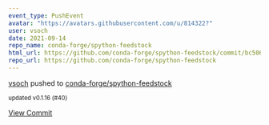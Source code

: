 ```yaml
---
event_type: PushEvent
avatar: "https://avatars.githubusercontent.com/u/814322?"
user: vsoch
date: 2021-09-14
repo_name: conda-forge/spython-feedstock
html_url: https://github.com/conda-forge/spython-feedstock/commit/bc5062b2c68941a22ca12d9c981cf49d9b258e33
repo_url: https://github.com/conda-forge/spython-feedstock
---
```


<a href='https://github.com/vsoch' target='_blank'>vsoch</a> pushed to <a href='https://github.com/conda-forge/spython-feedstock' target='_blank'>conda-forge/spython-feedstock</a>

<small>updated v0.1.16 (#40)</small>

<a href='https://github.com/conda-forge/spython-feedstock/commit/bc5062b2c68941a22ca12d9c981cf49d9b258e33' target='_blank'>View Commit</a>